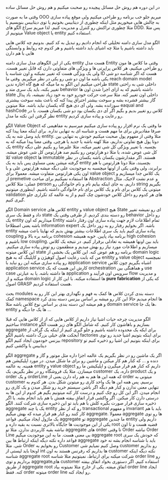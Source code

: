 در این دوره هم روش حل مسائل پیچیده رو صحبت میکنیم و هم روش حل مسائل ساده

وقتی ما به صورت OOO میریم جلو خب برنامه رو طراحی میکنیم ولی موقع پیاده سازی به چالش هایی میخوریم مثل اینکه چطوری از دیتابیس بخونیم یا توی دیتابیس بنویسیم یا مثلا چطوری تراکنش رو کنترل و مدیریت کنیم. لذا میریم سراغ الگو های DDD. پس مثلا میتونیم از Value object یا entity استفاده کنیم. 

الگو مدل سازی دامنه
تحلیلی که انجام دادیم رو تبدیل به کد کنیم. بدونیم چه کلاس هایی باید داشته باشیم یا مثلا چه اشیای باید داشته باشیم و هر کدوم چه روابط و وابستگی هایی با هم دارن 

یکی از این الگوهای مدل سازی دامنه entity هست
مدل Entity
وقتی ما کلاس ها مون رو طراحی میکنیم، هر کلاس پراپرتی ها و ویژگی های متفاوتی دارن که قابل تغییر هست. ولی یک ویژگی هست که تغییر نمیکنه و اون شناسه یا ID هست که اگر شناسه دو شی یکی باشه ما اون دو شی رو یکی در نظر میگیریم. 
وقتی ما reach domain model طراحی میکنیم این الگو به ما میگه که هیچ گاه اجازه ندین state داخلی شی به راحتی تغییر بکنه، باید یک سری متد و behavior داشته باشیم که به ازای اجرا شدن اون ها state داخلی اون تغییر کنه. مثلا سرعت حرکت خودرو خود به خود زیاد نمیشه، باد پدال گاز بیشتر فشرده بشه و سوخت بیشتر احتراق پیدا کنه که باعث بشه سوخت بیشتری سوزانده بشه. ولی آی دی هیچ گاه یکسان نباید باشه. مثلا میتوین eaqual and hashCode کلاس رو تغییر بدیم و بگیم اگر آی دی یکسان بود دو شی یکسان هست. با در نظر گرفتن این نکته ما مدل entity رو رعایت و پیاده سازی کردیم. 

 الگو Value Object
ما وقتی یک نرم افزار رو پیاده سازی میکنیم میرسیم به مفاهیمی که صرفا مقادیرش برای ما مهم هست و شناسه ای به تنهایی نداره. برای اینکه معنا پیدا کنه باید وصل شه به یک entity. مثلا وقتی از مفهوم پول صحبت میکنیم خودش به تنهایی بین دوتا پول هیچ تفاوتی نداریم، مثلا کهنه باشه یا جدید یا هرچی. وقتی معنا پیدا میکنه که به یک entity بچسبه. با تغییر ویژگی کل شی تغییر میکنه، مثلا علیرضا رو بکنیم علی دیگه کل شی عوض شده، یا مثلا دو هزارتومن رو بکنیم صد هزارتومن کل شی عوش میشه. کلا value object ها immutable هستند. اگر مقدارشون یکسان باشه یکسان در نظر گرفته میشن یعنی مساوی پس باید به یک entity بچسبند، مثلا دوتا هزارتومن با هم برابرند، ولی وقتی یکی از اونها میچسبه به موجودیت علی دیگه میشه هزارتومن علی و با اون یکی هزارتومن متفاوت میشه. معمولا برای value object یک کلاس جدا میسازیم و از premetive ها استفاده نمیکنیم برای مباحث Abstraction و عدم نشت لاجیک. 
مثال عملی:
مثلا کلاس person داریم. به جای اینکه بیایم نام و نام خانوادگی رو string بگیریم میتونی یک کلاس برای نام و یک کلاس برای نام خانوادگی داشته باشیم. اینطوری میتونیم validation های هر کدوم رو داخل کلاس خودشون چک کنیم و از یه عالمه کد تکراری جلو گیری کنیم. 


الگو Domain service
کلاس های entity و value object هیچ State ای رو نمیشه تغییر داد و فقط یک سری state رو دسته بندی کردیم. از طرفی وقتی یک behavior رو داخل یک entity میذاریم که اون Entity تمام اطلاعات لازم جهت پیاده سازی اون رفتار داشته باشه یعنی اصطلاحا information expert باشه. اگر بخوایم رفتار رو به زور داخل یک entity پیاده سازی کنیم باید یک سری اطلاعات بیشتر بهش بدیم که نهایتا باعث میشه coupling برنامه بره بالا و cohesion برنامه بیاد پایین. خوبه همیشه high cohesion باشیم و low coupling. باید بین اونها همیشه یه تعادلی برقرار کنیم. 
در نتیجه یک کلاس میسازیم و اطلاعات مورد نیاز رو بهش میدیم و منطقمون رو توش پیاده سازی میکنیم. این کلاس میتونه state برنامه رو هم عوض کنه. 
این کلاس یک بخشی از domain logic من که بابت رعایت اصول کوهیژن و کاپلینگ که به هیچ enitity و value object نمیچسبه رو پیاده سازی میکنه
این رو نباید با application service اشباه بگیریم چون کلاس application service کارش این هست که یک orchestration و هماهنگی بین use case ها داشته باشه. یا به عبارتی application سرویس اون فرآیند و flow و مدیریت میکنه و از domain logic ها استفاده میکنه. 
با این کار از **pure fabrication** که یکی از اصول GRASP هست استفاده کردیم. 


بحث modules
دسته بندی کردن کلاس ها 
کمک به فهم و نگهداری بهتر
این کار رو به کمک namespace ها انجام میدیم
حالا این کار رو میشه بر اساس بیزنس دسته بندی کرد و هم میشه این دسته بندی بر اساس نوع کلاس باشه مثلا domain service ها یک جا، entity ها یک جا دیگه و ...

الگو مدیریت چرخه حیات اشیا
نیاز داریم از کلاس هایی که از از کلاس هایی که قبلا ساختیم instance بسازیم و باهاشون کار کنیم. که شامل الگو های زیر هست
الگو aggregate برای ایکه یک محدوده داشته باشیم و جلو گیری کنیم از اینکه یک گراف از آبجکت های خیلی بزرگ داشته باشیم
الگو factories برای اینکه بتونیم اشیا جدید رو توی بیزنس خودمون ایجاد کنیم
الگو repository برای اینکه بتونیم این اشیا رو ذخیره کنیم تو دیتابیس یا واکشی کنیم

الگو aggregate
اگر یک ماشین رو در نظر بگیریم یک عالمه اجزا داره مثل موتور و گاز و دنده و ... که کنار هم کار میکنن و ماشین رو برای ما شکل میدن. در مورد اپلیکیشن هم همینه. یه عالمه entity و value object داریم که کنار هم قرار میگیرن و اپلیکیشن ما رو میسازن. 
مثلا یک فروشگاه رو در نظر بگیریم، یک customer داره، یک product و یک order و یک orderLine که همه این ها هم به هم راه دارن یعنی از order میتونی به customer برسیم. پس همه این ها یک واحد کاری رو میتونن شکل بدن. هر کدوم به تنهایی معنی ندارن و کنار هم دیگه اگر باشن سیستم خرید رو شکل میدن و یک کاری رو انجام میدن. اگر این کل رو چک کنیم و درست کار کنه میتونیم بگیم هر کدوم از این ها به درستی دارن کار میکنن. اگر واکشی قرار اتفاق بیفته همش با هم باید انجام بشه. یا اگر ذخیره سازی قرار صورت بگیره کلش با هم باید تو این ذخیره سازی شرکت کنند. 
الگو aggregate یک یا چند entity رو که از نظر transactional و مفهوم invariant باید با هم کار کنند رو کنار هم قرار میده که بهش میگیم aggregate. معمولا aggregate ها رو توی یک ماژول ایجاد میکنیم. 
قواعد aggregate
تو aggregate ما چندین entity داریم ولی یکی از این موجودیت ها جایگاه بالاتری نسبت به بقیه داره و root قضیه هست و تا اون نباشه بقیه کاربردی ندارن. مثلا تو aggregate های order تا وقتی Order نباشه Order Line بی معنی هست. ما به این موجودیت میگیم aggregate root که خودش یک سری قواعد داره 
نکته دیگه اینکه ارتباط ها بین aggregate باید با شناسه انجام بشه نه خود شی. مثلا Order رو بخوایم به Customer وصل کنیم نمیایم شی customer رو بذاریم اونجا باید لیستی از int ها بذاریم که رفرنس هستند به اون customer
نکته دیگه اینکه شناسه aggregate root شرکت میکنه برای ارتباط، نمیتونیم مثلا شناسه order line  رو برداریم و توی aggregateهای customer استفاده کنیم. 
اگر دستوری بخواد اتفاق بیفته از طریق aggregate root اتفاق میفته. یکی از خارج مثلا نمیتونه بیاد order line ایجاد کنه. فقط order میتونه order line رو ایجاد کنه. 

